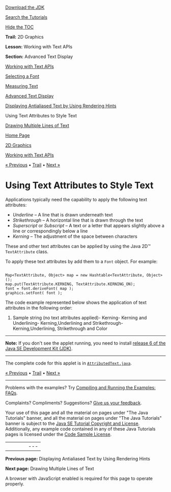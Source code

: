 [Download
the JDK](http://java.sun.com/javase/6/download.jsp)
  
[Search the
Tutorials](../../search.html)
  
[Hide the TOC](javascript:toggleLeft())

**Trail:** 2D Graphics
  
**Lesson:** Working with Text APIs
  
**Section:** Advanced Text Display

[Working with Text APIs](index.html)

[Selecting a Font](fonts.html)

[Measuring Text](measuringtext.html)

[Advanced Text Display](advanced.html)

[Displaying Antialiased Text by Using Rendering Hints](renderinghints.html)

Using Text Attributes to Style Text

[Drawing Multiple Lines of Text](drawmulstring.html)

[Home Page](../../index.html)
>
[2D Graphics](../index.html)
>
[Working with Text APIs](index.html)

[« Previous](renderinghints.html) • [Trail](../TOC.html) • [Next »](drawmulstring.html)

# Using Text Attributes to Style Text

Applications typically need the capability to apply the following text attributes:

* *Underline* – A line that is drawn underneath text
* *Strikethrough* – A horizontal line that is drawn through the text
* *Superscript* or *Subscript*
  – A text or a letter that appears slightly above a line or correspondingly below a line
* *Kerning* – The adjustment of the space between characters

These and other text attributes can be applied by using the Java 2D™ `TextAttribute` class.

To apply these text attributes by add them to a `Font` object. For example:

```

Map<TextAttribute, Object> map = new Hashtable<TextAttribute, Object>();
map.put(TextAttribute.KERNING, TextAttribute.KERNING_ON);
font = font.deriveFont( map );
graphics.setFont( font );

```

The code example represented below shows the application of text attributes in the following order:

1. Sample string (no text attributes applied)- Kerning- Kerning and Underlining- Kerning,Underlining and Strikethrough- Kerning,Underlining, Strikethrough and Color

---

**Note:** If you don't see the applet running, you need to install [release 6 of the Java SE Development Kit (JDK)](http://java.sun.com/javase/downloads/index.jsp).

---

The complete code for this applet is in
[`AttributedText.java`](examples/AttributedText.java).

[« Previous](renderinghints.html)
•
[Trail](../TOC.html)
•
[Next »](drawmulstring.html)

---

Problems with the examples? Try [Compiling and Running
the Examples: FAQs](../../information/run-examples.html).
  
Complaints? Compliments? Suggestions? [Give
us your feedback](http://download.oracle.com/javase/feedback.html).

Your use of this page and all the material on pages under "The Java Tutorials" banner,
and all the material on pages under "The Java Tutorials" banner is subject to the [Java SE Tutorial Copyright
and License](../../information/license.html).
Additionally, any example code contained in any of these Java
Tutorials pages is licensed under the
[Code
Sample License](http://developers.sun.com/license/berkeley_license.html).

|  |  |  |  |  |
| --- | --- | --- | --- | --- |
| |  |  | | --- | --- | | duke image | Oracle logo | | [About Oracle](http://www.oracle.com/us/corporate/index.html) | [Oracle Technology Network](http://www.oracle.com/technology/index.html) | [Terms of Service](https://www.samplecode.oracle.com/servlets/CompulsoryClickThrough?type=TermsOfService) | Copyright © 1995, 2011 Oracle and/or its affiliates. All rights reserved. |

**Previous page:** Displaying Antialiased Text by Using Rendering Hints
  
**Next page:** Drawing Multiple Lines of Text




A browser with JavaScript enabled is required for this page to operate properly.